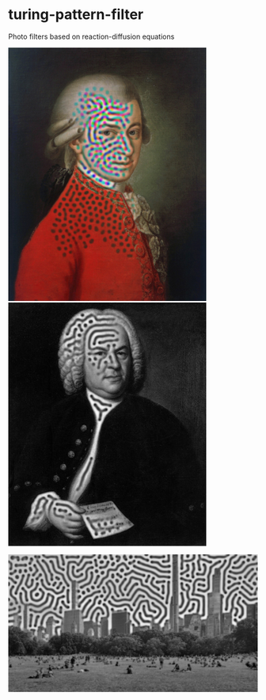 # turing-pattern-filter
Photo filters based on reaction-diffusion equations



<p float="left">
  <img src="/mozart_2.png" width="400" />
  <img src="/bach_2.png" width="400" /> 
</p>


![centralpark](centralpark_2.png?raw=true "centralpark")
